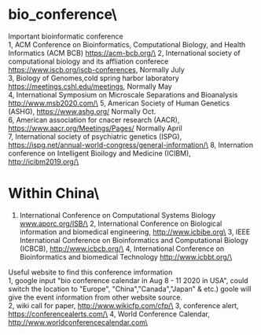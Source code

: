 # bio_conference\
Important bioinformatic conference\
1, ACM Conference on Bioinformatics, Computational Biology, and Health Informatics (ACM BCB)  https://acm-bcb.org/\
2, International society of computational biology and its affliation conferece https://www.iscb.org/iscb-conferences, Normally July\
3, Biology of Genomes,cold spring harbor laboratory https://meetings.cshl.edu/meetings, Normally May\
4, International Symposium on Microscale Separations and Bioanalysis http://www.msb2020.com/\
5, American Society of Human Genetics (ASHG), https://www.ashg.org/ Normally Oct. \
6, American association for cnacer research (AACR), https://www.aacr.org/Meetings/Pages/ Normally April \
7, International society of psychiatric genetics (ISPG), https://ispg.net/annual-world-congress/general-information/\
8, Internation conference on Intelligent Bioilogy and Medicine (ICIBM), http://icibm2019.org/\
# Within China\
1. International Conference on Computational Systems Biology www.aporc.org/ISB/\
2, International Conference on Biological information and biomedical engineering, http://www.icbibe.org\
3, IEEE International Conference on Bioinformatics and Computational Biology (ICBCB), http://www.icbcb.org/\
4, International Conference on Bioinformatics and biomedical Technology http://www.icbbt.org/\

Useful website to find this conference imformation\
1, google input "bio conference calendar in Aug 8 - 11 2020 in USA", could switch the location to "Europe", "China","Canada","Japan" & etc.) goole will give the event information from other website source.\
2, wiki call for paper, http://www.wikicfp.com/cfp/\
3, conference alert, https://conferencealerts.com/\
4, World Conference Calendar, http://www.worldconferencecalendar.com\
